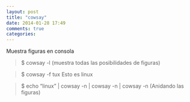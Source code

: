 ```yaml
---
layout: post
title: "cowsay"
date: 2014-01-28 17:49
comments: true
categories: 
---
```

Muestra figuras en consola

>$ cowsay -l      (muestra todas las posibilidades de figuras)

>$ cowsay -f tux Esto es linux

>$ echo “linux” | cowsay -n | cowsay -n | cowsay -n (Anidando las figuras)

